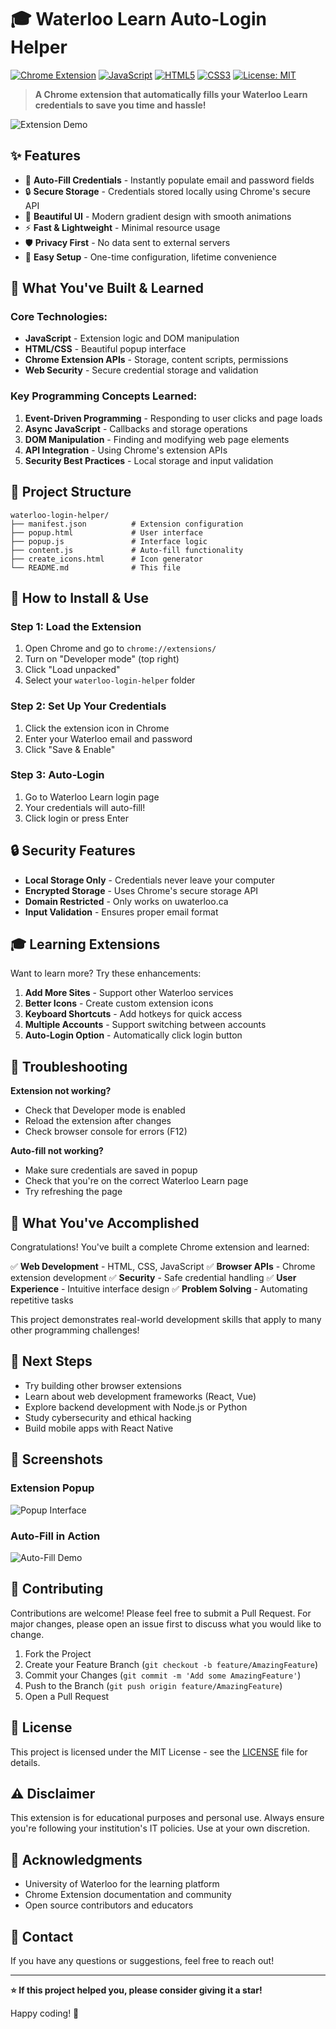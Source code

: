 # 🎓 Waterloo Learn Auto-Login Helper

[![Chrome Extension](https://img.shields.io/badge/Chrome-Extension-blue?style=flat-square&logo=google-chrome)](https://developer.chrome.com/docs/extensions/)
[![JavaScript](https://img.shields.io/badge/JavaScript-ES6+-yellow?style=flat-square&logo=javascript)](https://developer.mozilla.org/en-US/docs/Web/JavaScript)
[![HTML5](https://img.shields.io/badge/HTML5-orange?style=flat-square&logo=html5)](https://developer.mozilla.org/en-US/docs/Web/HTML)
[![CSS3](https://img.shields.io/badge/CSS3-blue?style=flat-square&logo=css3)](https://developer.mozilla.org/en-US/docs/Web/CSS)
[![License: MIT](https://img.shields.io/badge/License-MIT-green.svg?style=flat-square)](https://opensource.org/licenses/MIT)

> **A Chrome extension that automatically fills your Waterloo Learn credentials to save you time and hassle!**

![Extension Demo](https://via.placeholder.com/600x300/667eea/ffffff?text=🎓+Auto-Login+Demo)

## ✨ Features

- 🚀 **Auto-Fill Credentials** - Instantly populate email and password fields
- 🔒 **Secure Storage** - Credentials stored locally using Chrome's secure API
- 🎨 **Beautiful UI** - Modern gradient design with smooth animations
- ⚡ **Fast & Lightweight** - Minimal resource usage
- 🛡️ **Privacy First** - No data sent to external servers
- 🔧 **Easy Setup** - One-time configuration, lifetime convenience

## 🚀 What You've Built & Learned

### **Core Technologies:**
- **JavaScript** - Extension logic and DOM manipulation
- **HTML/CSS** - Beautiful popup interface
- **Chrome Extension APIs** - Storage, content scripts, permissions
- **Web Security** - Secure credential storage and validation

### **Key Programming Concepts Learned:**
1. **Event-Driven Programming** - Responding to user clicks and page loads
2. **Async JavaScript** - Callbacks and storage operations
3. **DOM Manipulation** - Finding and modifying web page elements
4. **API Integration** - Using Chrome's extension APIs
5. **Security Best Practices** - Local storage and input validation

## 📁 Project Structure

```
waterloo-login-helper/
├── manifest.json          # Extension configuration
├── popup.html             # User interface
├── popup.js               # Interface logic
├── content.js             # Auto-fill functionality
├── create_icons.html      # Icon generator
└── README.md              # This file
```

## 🔧 How to Install & Use

### Step 1: Load the Extension
1. Open Chrome and go to `chrome://extensions/`
2. Turn on "Developer mode" (top right)
3. Click "Load unpacked"
4. Select your `waterloo-login-helper` folder

### Step 2: Set Up Your Credentials
1. Click the extension icon in Chrome
2. Enter your Waterloo email and password
3. Click "Save & Enable"

### Step 3: Auto-Login
1. Go to Waterloo Learn login page
2. Your credentials will auto-fill!
3. Click login or press Enter

## 🔒 Security Features

- **Local Storage Only** - Credentials never leave your computer
- **Encrypted Storage** - Uses Chrome's secure storage API
- **Domain Restricted** - Only works on uwaterloo.ca
- **Input Validation** - Ensures proper email format

## 🎓 Learning Extensions

Want to learn more? Try these enhancements:

1. **Add More Sites** - Support other Waterloo services
2. **Better Icons** - Create custom extension icons
3. **Keyboard Shortcuts** - Add hotkeys for quick access
4. **Multiple Accounts** - Support switching between accounts
5. **Auto-Login Option** - Automatically click login button

## 🐛 Troubleshooting

**Extension not working?**
- Check that Developer mode is enabled
- Reload the extension after changes
- Check browser console for errors (F12)

**Auto-fill not working?**
- Make sure credentials are saved in popup
- Check that you're on the correct Waterloo Learn page
- Try refreshing the page

## 🧠 What You've Accomplished

Congratulations! You've built a complete Chrome extension and learned:

✅ **Web Development** - HTML, CSS, JavaScript
✅ **Browser APIs** - Chrome extension development
✅ **Security** - Safe credential handling
✅ **User Experience** - Intuitive interface design
✅ **Problem Solving** - Automating repetitive tasks

This project demonstrates real-world development skills that apply to many other programming challenges!

## 🚀 Next Steps

- Try building other browser extensions
- Learn about web development frameworks (React, Vue)
- Explore backend development with Node.js or Python
- Study cybersecurity and ethical hacking
- Build mobile apps with React Native

## 📸 Screenshots

### Extension Popup
![Popup Interface](https://via.placeholder.com/300x400/667eea/ffffff?text=🎓+Beautiful+Popup+UI)

### Auto-Fill in Action
![Auto-Fill Demo](https://via.placeholder.com/600x400/4CAF50/ffffff?text=✨+Auto-Fill+Working)

## 🤝 Contributing

Contributions are welcome! Please feel free to submit a Pull Request. For major changes, please open an issue first to discuss what you would like to change.

1. Fork the Project
2. Create your Feature Branch (`git checkout -b feature/AmazingFeature`)
3. Commit your Changes (`git commit -m 'Add some AmazingFeature'`)
4. Push to the Branch (`git push origin feature/AmazingFeature`)
5. Open a Pull Request

## 📝 License

This project is licensed under the MIT License - see the [LICENSE](LICENSE) file for details.

## ⚠️ Disclaimer

This extension is for educational purposes and personal use. Always ensure you're following your institution's IT policies. Use at your own discretion.

## 🙏 Acknowledgments

- University of Waterloo for the learning platform
- Chrome Extension documentation and community
- Open source contributors and educators

## 📧 Contact

If you have any questions or suggestions, feel free to reach out!

---

**⭐ If this project helped you, please consider giving it a star!**

Happy coding! 🎉